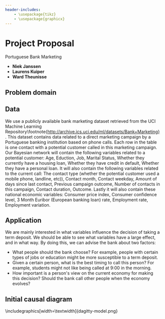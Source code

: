 ```yaml
---
header-includes:
    - \usepackage{tikz}
    - \usepackage{graphicx}
---
```


# Project Proposal
Portuguese Bank Marketing

  - **Niek Janssen**
  - **Laurens Kuiper**
  - **Ward Theunisse**

## Problem domain


## Data
We use a publicly available bank marketing dataset retrieved from the UCI Machine Learning Repository\footnote{http://archive.ics.uci.edu/ml/datasets/Bank+Marketing}. This dataset contains data related to a direct marketing campaign by a Portuguese banking institution based on phone calls. Each row in the table is one contact with a potential customer called in this marketing campaign. Our Bayesian network will contain the following variables related to a potential customer: Age, Eduction, Job, Marital Status, Whether they currently have a housing loan, Whether they have credit in default, Whether they have a personal loan.
It will also contain the following variables related to the current call: The contact type (whether the potential customer used a mobile phone, landline, etc)), Contact month, Contact weekday, Amount of days since last contact, Previous campaign outcome, Number of contacts in this campaign, Contact duration, Outcome.
Lastly it will also contain these national economic variables:
Consumer price index, Consumer confidence level, 3 Month Euribor (European banking loan) rate, Employment rate, Employment variation.

## Application
We are mainly interested in what variables influence the decision of taking a
term deposit. We should be able to see what variables have a large effect, and
in what way. By doing this, we can advise the bank about two factors: 

  - What people should the bank choose? For example, people with certain types
      of jobs or education might be more susceptible to a term deposit. 
  - Given a certain person, what is the best timing to call this person? For
      example, students might not like being called at 9:00 in the morning. 
  - How important is a person's view on the current economy for making this
    decision? Should the bank call other people when the economy evolves?

## Initial causal diagram

\includegraphics[width=\textwidth]{dagitty-model.png}

